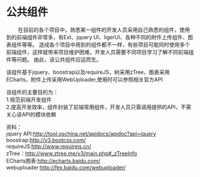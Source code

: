 公共组件
====

&#160; &#160; &#160; &#160; 在目前的各个项目中，熟悉某一组件的开发人员采用自己熟悉的组件，使用到的前端组件非常多，有Ext、jquery UI、ligerUI、各种不同的附件上传组件、图表组件等等。
造成各个项目中用到的组件都不一样，有些项目可能同时使用多个前端组件，这样就带来项目维护困难，开发人员需要不同项目学习了解不同前端组件等问题。
由此，该公共组件应运而生。

该组件基于jquery、boostrap以及requireJS，树采用zTree，图表采用ECharts，附件上传采用WebUploader,使用时可以参照相关官方API

该组件的主要目的为：  
1.规范前端开发组件  
2.提高开发效率，组件封装了前端常用组件，开发人员只需调用提供的API，不需关心该API的模块依赖  


资料：  
jquery API:http://tool.oschina.net/apidocs/apidoc?api=jquery  
boostrap:http://v3.bootcss.com/    
requireJS:http://www.requirejs.cn/  
zTree：http://www.ztree.me/v3/main.php#_zTreeInfo  
ECharts图表:http://echarts.baidu.com/  
webuploader:http://fex.baidu.com/webuploader/  
